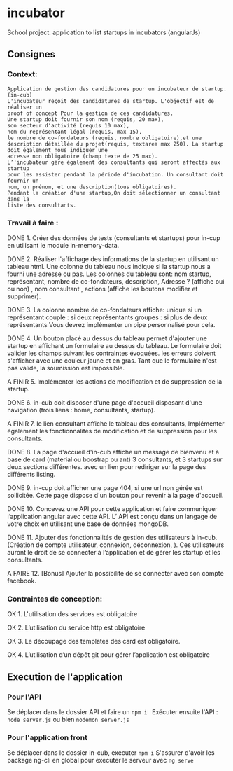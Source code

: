 # incubator
School project: application to list startups in incubators (angularJs)

## Consignes

### Context:
    Application de gestion des candidatures pour un incubateur de startup. (in-cub)
    L'incubateur reçoit des candidatures de startup. L'objectif est de réaliser un
    proof of concept Pour la gestion de ces candidatures.
    Une startup doit fournir son nom (requis, 20 max), 
    son secteur d'activité (requis 10 max), 
    nom du représentant légal (requis, max 15), 
    le nombre de co-fondateurs (requis, nombre obligatoire),et une description détaillée du projet(requis, textarea max 250). La startup doit également nous indiquer une
    adresse non obligatoire (champ texte de 25 max).
    L’'incubateur gère également des consultants qui seront affectés aux startup
    pour les assister pendant la période d'incubation. Un consultant doit fournir un
    nom, un prénom, et une description(tous obligatoires).
    Pendant la création d'une startup,On doit sélectionner un consultant dans la
    liste des consultants.

### Travail à faire :
DONE
    1. Créer des données de tests (consultants et startups) pour in-cup en
    utilisant le module in-memory-data.

DONE
    2. Réaliser l'affichage des informations de la startup en utilisant un tableau
    html.
    Une colonne du tableau nous indique si la startup nous a fourni une
    adresse ou pas.
    Les colonnes du tableau sont:
    nom startup, représentant, nombre de co-fondateurs,
    description, Adresse ? (affiche oui ou non) , nom consultant , actions
    (affiche les boutons modifier et supprimer).

DONE
    3. La colonne nombre de co-fondateurs affiche:
    unique si un représentant
    couple : si deux représentants
    groupes : si plus de deux représentants
    Vous devrez implémenter un pipe personnalisé pour cela.

DONE
    4. Un bouton placé au dessus du tableau permet d'ajouter une startup en
    affichant un formulaire au dessus du tableau. Le formulaire doit valider les
    champs suivant les contraintes évoquées. les erreurs doivent s'afficher
    avec une couleur jaune et en gras. Tant que le formulaire n'est pas valide,
    la soumission est impossible.

A FINIR 
    5. Implémenter les actions de modification et de suppression de la
    startup.

DONE
    6. in-cub doit disposer d'une page d'accueil disposant d'une navigation
    (trois liens : home, consultants, startup).

A FINIR
    7. le lien consultant affiche le tableau des consultants, Implémenter
    également les fonctionnalités de modification et de suppression pour les
    consultants.

DONE
    8. La page d'accueil d'in-cub affiche un message de bienvenu et à base de
    card (material ou boostrap ou ant) 3 consultants, et 3 startups sur deux
    sections différentes. avec un lien pour rediriger sur la page des différents
    listing.

DONE
    9. in-cup doit afficher une page 404, si une url non gérée est sollicitée.
    Cette page dispose d'un bouton pour revenir à la page d'accueil.

DONE
    10. Concevez une API pour cette application et faire communiquer
    l’application angular avec cette API. L’ API est conçu dans un langage de
    votre choix en utilisant une base de données mongoDB.

DONE
    11. Ajouter des fonctionnalités de gestion des utilisateurs à in-cub.
    (Création de compte utilisateur, connexion, déconnexion, ). Ces
    utilisateurs auront le droit de se connecter à l’application et de gérer les
    startup et les consultants.

A FAIRE
    12. [Bonus] Ajouter la possibilité de se connecter avec son compte
    facebook.

### Contraintes de conception:

OK    1. L'utilisation des services est obligatoire

OK    2. L’utilisation du service http est obligatoire

OK    3. Le découpage des templates des card est obligatoire.

OK    4. L’utilisation d’un dépôt git pour gérer l’application est obligatoire


## Execution de l'application

### Pour l'API 

Se déplacer dans le dossier API et faire un `npm i `
Exécuter ensuite l'API : `node server.js` ou bien `nodemon server.js`

### Pour l'application front
Se déplacer dans le dossier in-cub, executer `npm i`
S'assurer d'avoir les package ng-cli en global pour executer le serveur avec `ng serve`
